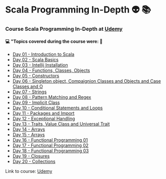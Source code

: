 # Scala Programming In-Depth :alien: :books:
### Course Scala Programming In-Depth at [Udemy](https://www.udemy.com/course/scala-programming/)
#### :computer: "Topics covered during the course were: :rocket:
- [Day 01 - Introduction to Scala](https://github.com/romulovieira777/Scala_Programming_in_Depth/tree/main/Day%2001%20-%20Introduction%20to%20Scala)
- [Day 02 - Scala Basics](https://github.com/romulovieira777/Scala_Programming_in_Depth/tree/main/Day%2002%20-%20Scala%20Basics)
- [Day 03 - Intellij Installation](https://github.com/romulovieira777/Scala_Programming_in_Depth/tree/main/Day%2003%20-%20Intellij%20Installation)
- [Day 04 - Functions, Classes, Objects](https://github.com/romulovieira777/Scala_Programming_in_Depth/tree/main/Day%2004%20-%20Functions%2C%20Classes%2C%20Objects)
- [Day 05 - Constructors](https://github.com/romulovieira777/Scala_Programming_in_Depth/tree/main/Day%2005%20-%20Constructors)
- [Day 06 - Singleton object, Compaignion Classes and Objects and Case Classes and O](https://github.com/romulovieira777/Scala_Programming_in_Depth/tree/main/Day%2006%20-%20Singleton%20object%2C%20Compaignion%20Classes%20and%20Objects%20and%20Case%20Classes%20and%20O)
- [Day 07 - Strings](https://github.com/romulovieira777/Scala_Programming_in_Depth/tree/main/Day%2007%20-%20Strings)
- [Day 08 - Pattern Matching and Regex](https://github.com/romulovieira777/Scala_Programming_in_Depth/tree/main/Day%2008%20-%20Pattern%20Matching%20and%20Regex)
- [Day 09 - Implicit Class](https://github.com/romulovieira777/Scala_Programming_in_Depth/tree/main/Day%2009%20-%20Implicit%20Class)
- [Day 10 - Conditional Statements and Loops](https://github.com/romulovieira777/Scala_Programming_in_Depth/tree/main/Day%2010%20-%20Conditional%20Statements%20and%20Loops)
- [Day 11 - Packages and Import](https://github.com/romulovieira777/Scala_Programming_in_Depth/tree/main/Day%2011%20-%20Packages%20and%20Import)
- [Day 12 - Exceptional Handling](https://github.com/romulovieira777/Scala_Programming_in_Depth/tree/main/Day%2012%20-%20Exceptional%20Handling)
- [Day 13 - Traits, Value Class and Universal Trait](https://github.com/romulovieira777/Scala_Programming_in_Depth/tree/main/Day%2013%20-%20Traits%2C%20Value%20Class%20and%20Universal%20Trait)
- [Day 14 - Arrays](https://github.com/romulovieira777/Scala_Programming_in_Depth/tree/main/Day%2014%20-%20Arrays)
- [Day 15 - Arrays](https://github.com/romulovieira777/Scala_Programming_in_Depth/tree/main/Day%2015%20-%20Arrays)
- [Day 16 - Functional Programming 01](https://github.com/romulovieira777/Scala_Programming_in_Depth/tree/main/Day%2016%20-%20Functional%20Programming%2001)
- [Day 17 - Functional Programming 02](https://github.com/romulovieira777/Scala_Programming_in_Depth/tree/main/Day%2017%20-%20Functional%20Programming%2002)
- [Day 18 - Functional Programming 03](https://github.com/romulovieira777/Scala_Programming_in_Depth/tree/main/Day%2018%20-%20Functional%20Programming%2003)
- [Day 19 - Closures](https://github.com/romulovieira777/Scala_Programming_in_Depth/tree/main/Day_19_Closures_01)
- [Day 20 - Collections]()

Link to course: [Udemy](https://www.udemy.com/course/scala-programming/)
